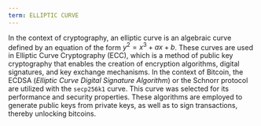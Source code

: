 ```yaml
---
term: ELLIPTIC CURVE
---
```


In the context of cryptography, an elliptic curve is an algebraic curve defined by an equation of the form $y^2 = x^3 + ax + b$. These curves are used in Elliptic Curve Cryptography (ECC), which is a method of public key cryptography that enables the creation of encryption algorithms, digital signatures, and key exchange mechanisms. In the context of Bitcoin, the ECDSA (*Elliptic Curve Digital Signature Algorithm*) or the Schnorr protocol are utilized with the `secp256k1` curve. This curve was selected for its performance and security properties. These algorithms are employed to generate public keys from private keys, as well as to sign transactions, thereby unlocking bitcoins.